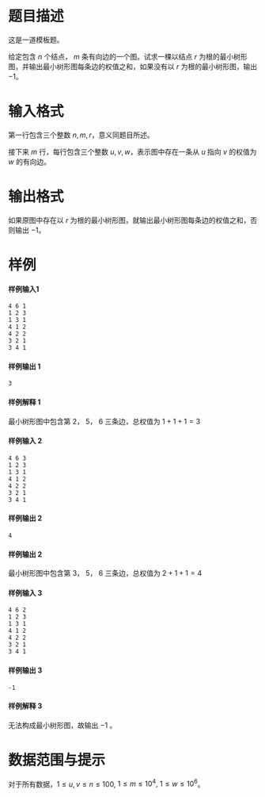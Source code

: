 
# 题目描述

这是一道模板题。

给定包含 $n$ 个结点， $m$ 条有向边的一个图。试求一棵以结点 $r$ 为根的最小树形图，并输出最小树形图每条边的权值之和，如果没有以 $r$ 为根的最小树形图，输出 $-1$。

# 输入格式

第一行包含三个整数 $n,m,r$，意义同题目所述。

接下来 $m$ 行，每行包含三个整数 $u,v,w$，表示图中存在一条从 $u$ 指向 $v$ 的权值为 $w$ 的有向边。

# 输出格式

如果原图中存在以 $r$ 为根的最小树形图，就输出最小树形图每条边的权值之和，否则输出 $-1$。

# 样例

#### 样例输入1
```plain
4 6 1
1 2 3
1 3 1
4 1 2
4 2 2
3 2 1
3 4 1
```

#### 样例输出 1
```plain 
3
```

#### 样例解释 1
最小树形图中包含第 $2$， $5$， $6$  三条边，总权值为 $1 + 1 + 1 = 3$

#### 样例输入 2
```plain
4 6 3
1 2 3
1 3 1
4 1 2
4 2 2
3 2 1
3 4 1
```

#### 样例输出 2
```plain
4
```

#### 样例输出 2
最小树形图中包含第 $3$， $5$， $6$  三条边，总权值为 $2 + 1 + 1 = 4$

#### 样例输入 3
```plain
4 6 2
1 2 3
1 3 1
4 1 2
4 2 2
3 2 1
3 4 1
```

#### 样例输出 3
```plain
-1
```

#### 样例解释 3
无法构成最小树形图，故输出 $-1$ 。

# 数据范围与提示

对于所有数据，$1 \leq u, v \leq n \leq 100,$ $1 \leq m \leq 10^4,$ $1 \leq w \leq 10^6$。
			